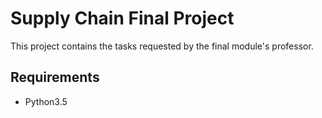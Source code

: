 # Supply Chain Final Project

This project contains the tasks requested by the final module's professor.

## Requirements

- Python3.5

